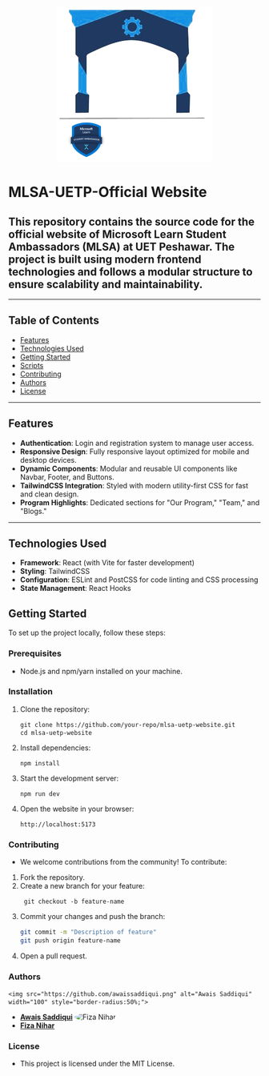 <p align="center">
  <img src="./mlsa_uetp.png" alt="MLSA UET Peshawar" />
</p>

# MLSA-UETP-Official Website
## This repository contains the source code for the official website of Microsoft Learn Student Ambassadors (MLSA) at UET Peshawar. The project is built using modern frontend technologies and follows a modular structure to ensure scalability and maintainability.

---

## Table of Contents

- [Features](#features)
- [Technologies Used](#technologies-used)
- [Getting Started](#getting-started)
- [Scripts](#scripts)
- [Contributing](#contributing)
- [Authors](#authors)
- [License](#license)

---

## Features

- **Authentication**: Login and registration system to manage user access.
- **Responsive Design**: Fully responsive layout optimized for mobile and desktop devices.
- **Dynamic Components**: Modular and reusable UI components like Navbar, Footer, and Buttons.
- **TailwindCSS Integration**: Styled with modern utility-first CSS for fast and clean design.
- **Program Highlights**: Dedicated sections for "Our Program," "Team," and "Blogs."

---

## Technologies Used

- **Framework**: React (with Vite for faster development)
- **Styling**: TailwindCSS
- **Configuration**: ESLint and PostCSS for code linting and CSS processing
- **State Management**: React Hooks

## Getting Started

To set up the project locally, follow these steps:

### Prerequisites
- Node.js and npm/yarn installed on your machine.

### Installation
1. Clone the repository:
   ```
   git clone https://github.com/your-repo/mlsa-uetp-website.git
   cd mlsa-uetp-website
   ```
2. Install dependencies:
    ```
    npm install
    ```
3. Start the development server:
    ```
    npm run dev
    ```
4. Open the website in your browser:
    ```
    http://localhost:5173
    ```

### Contributing
- We welcome contributions from the community! To contribute:

1. Fork the repository.
2. Create a new branch for your feature:
    ```
     git checkout -b feature-name
     ```
3. Commit your changes and push the branch:
    ```bash 
    git commit -m "Description of feature"
    git push origin feature-name
    ```
4. Open a pull request.

### Authors
    <img src="https://github.com/awaissaddiqui.png" alt="Awais Saddiqui" width="100" style="border-radius:50%;">
- [**Awais Saddiqui**](https://github.com/awaissaddiqui)
    <img src="https://github.com/niharfiza125.png" alt="Fiza Nihar" width="100" style="border-radius:50%;">
- [**Fiza Nihar**](https://github.com/niharfiza125)

### License
- This project is licensed under the MIT License.